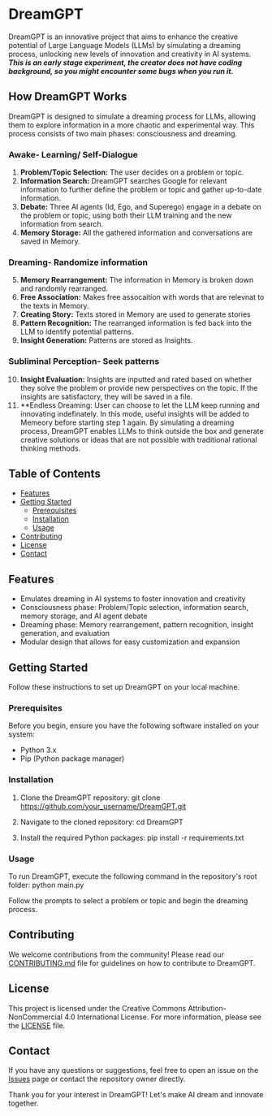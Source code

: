 # DreamGPT

DreamGPT is an innovative project that aims to enhance the creative potential of Large Language Models (LLMs) by simulating a dreaming process, unlocking new levels of innovation and creativity in AI systems. 
***This is an early stage experiment, the creator does not have coding background, so you might encounter some bugs when you run it.***


## How DreamGPT Works

DreamGPT is designed to simulate a dreaming process for LLMs, allowing them to explore information in a more chaotic and experimental way. This process consists of two main phases: consciousness and dreaming.

### Awake- Learning/ Self-Dialogue

1. **Problem/Topic Selection:** The user decides on a problem or topic.
2. **Information Search:** DreamGPT searches Google for relevant information to further define the problem or topic and gather up-to-date information.
3. **Debate:** Three AI agents (Id, Ego, and Superego) engage in a debate on the problem or topic, using both their LLM training and the new information from search.
4. **Memory Storage:** All the gathered information and conversations are saved in Memory.


### Dreaming- Randomize information

5. **Memory Rearrangement:** The information in Memory is broken down and randomly rearranged.
6. **Free Association:** Makes free assocaition with words that are relevnat to the texts in Memory.
7. **Creating Story:** Texts stored in Memory are used to generate stories
8. **Pattern Recognition:** The rearranged information is fed back into the LLM to identify potential patterns.
9. **Insight Generation:** Patterns are stored as Insights.


### Subliminal Perception- Seek patterns
10. **Insight Evaluation:** Insights are inputted and rated based on whether they solve the problem or provide new perspectives on the topic. If the insights are satisfactory, they will be saved in a file.
11. **Endless Dreaming: User can choose to let the LLM keep running and innovating indefinately. In this mode, useful insights will be added to Memeory before starting step 1 again.
By simulating a dreaming process, DreamGPT enables LLMs to think outside the box and generate creative solutions or ideas that are not possible with traditional rational thinking methods.

## Table of Contents

- [Features](#features)
- [Getting Started](#getting-started)
  - [Prerequisites](#prerequisites)
  - [Installation](#installation)
  - [Usage](#usage)
- [Contributing](#contributing)
- [License](#license)
- [Contact](#contact)

## Features

- Emulates dreaming in AI systems to foster innovation and creativity
- Consciousness phase: Problem/Topic selection, information search, memory storage, and AI agent debate
- Dreaming phase: Memory rearrangement, pattern recognition, insight generation, and evaluation
- Modular design that allows for easy customization and expansion

## Getting Started

Follow these instructions to set up DreamGPT on your local machine.

### Prerequisites

Before you begin, ensure you have the following software installed on your system:

- Python 3.x
- Pip (Python package manager)

### Installation

1. Clone the DreamGPT repository: git clone https://github.com/your_username/DreamGPT.git

2. Navigate to the cloned repository: cd DreamGPT

3. Install the required Python packages: pip install -r requirements.txt

### Usage

To run DreamGPT, execute the following command in the repository's root folder: python main.py


Follow the prompts to select a problem or topic and begin the dreaming process.

## Contributing

We welcome contributions from the community! Please read our [CONTRIBUTING.md](CONTRIBUTING.md) file for guidelines on how to contribute to DreamGPT.

## License

This project is licensed under the Creative Commons Attribution-NonCommercial 4.0 International License. For more information, please see the [LICENSE](LICENSE) file.

## Contact

If you have any questions or suggestions, feel free to open an issue on the [Issues](https://github.com/your_username/DreamGPT/issues) page or contact the repository owner directly.

Thank you for your interest in DreamGPT! Let's make AI dream and innovate together.






